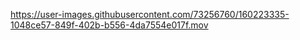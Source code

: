 
https://user-images.githubusercontent.com/73256760/160223335-1048ce57-849f-402b-b556-4da7554e017f.mov

